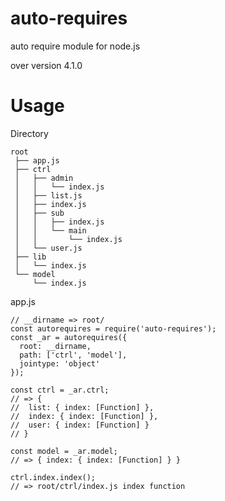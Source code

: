 # auto-requires
auto require module for node.js

over version 4.1.0 

# Usage

Directory

```sh:projet
root
 ├── app.js
 ├── ctrl
 │   ├── admin
 │   │   └── index.js
 │   ├── list.js
 │   ├── index.js
 │   ├── sub
 │   │   ├── index.js
 │   │   └── main
 │   │       └── index.js
 │   └── user.js
 ├── lib
 │   └── index.js
 └── model
     └── index.js

```

app.js

```js:sample
// __dirname => root/
const autorequires = require('auto-requires');
const _ar = autorequires({
  root: __dirname,
  path: ['ctrl', 'model'],
  jointype: 'object'
});

const ctrl = _ar.ctrl;
// => {
//  list: { index: [Function] },
//  index: { index: [Function] },
//  user: { index: [Function] } 
// }

const model = _ar.model;
// => { index: { index: [Function] } }

ctrl.index.index();
// => root/ctrl/index.js index function
```
